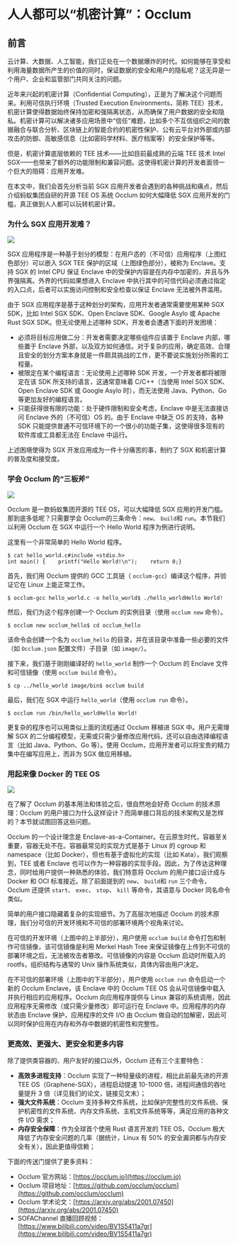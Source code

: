 # 人人都可以“机密计算”：Occlum

## 前言


云计算、大数据、人工智能，我们正处在一个数据爆炸的时代。如何能够在享受和利用海量数据所产生的价值的同时，保证数据的安全和用户的隐私呢？这无异是一个用户、企业和监管部门共同关注的问题。


近年来兴起的机密计算（Confidential Computing），正是为了解决这个问题而来。利用可信执行环境（Trusted Execution Environments，简称 TEE）技术，机密计算使得数据始终保持加密和强隔离状态，从而确保了用户数据的安全和隐私。机密计算可以解决诸多应用场景中“信任”难题，比如多个不互信组织之间的数据融合与联合分析、区块链上的智能合约的机密性保护、公有云平台对外部或内部攻击的防御、高敏感信息（比如密码学材料、医疗档案等）的安全保护等等。


但是，机密计算底层依赖的 TEE 技术——比如目前最成熟的云端 TEE 技术 Intel SGX——也带来了额外的功能限制和兼容问题。这使得机密计算的开发者面领一个巨大的阻碍：应用开发难。


在本文中，我们会首先分析当前 SGX 应用开发者会遇到的各种挑战和痛点，然后介绍蚂蚁集团自研的开源 TEE OS 系统 Occlum 如何大幅降低 SGX 应用开发的门槛，真正做到人人都可以玩转机密计算。


### 为什么 SGX 应用开发难？


![](https://cdn.nlark.com/yuque/0/2020/webp/389953/1598250112395-8cdec3be-f9f3-4ace-84ee-28a32e91d295.webp#align=left&display=inline&height=411&margin=%5Bobject%20Object%5D&originHeight=411&originWidth=1031&size=0&status=done&style=none&width=1031)


SGX 应用程序是一种基于划分的模型：在用户态的（不可信）应用程序（上图红色部分）可以嵌入 SGX TEE 保护的区域（上图绿色部分），被称为 Enclave。支持 SGX 的 Intel CPU 保证 Enclave 中的受保护内容是在内存中加密的，并且与外界强隔离。外界的代码如果想进入 Enclave 中执行其中的可信代码必须通过指定的入口点，后者可以实施访问控制和安全检查以保证 Enclave 无法被外界滥用。


由于 SGX 应用程序是基于这种划分的架构，应用开发者通常需要使用某种 SGX SDK，比如 Intel SGX SDK、Open Enclave SDK、Google Asylo 或 Apache Rust SGX SDK。但无论使用上述哪种 SDK，开发者会遭遇下面的开发困境：


- 必须将目标应用做二分：开发者需要决定哪些组件应该置于 Enclave 内部，哪些置于 Enclave 外部，以及双方如何通信。对于复杂的应用，确定高效、合理且安全的划分方案本身就是一件颇具挑战的工作，更不要说实施划分所需的工程量。
- 被限定在某个编程语言：无论使用上述哪种 SDK 开发，一个开发者都将被限定在该 SDK 所支持的语言，这通常意味着 C/C++（当使用 Intel SGX SDK、Open Enclave SDK 或 Google Asylo 时），而无法使用 Java、Python、Go 等更加友好的编程语言。
- 只能获得很有限的功能：处于硬件限制和安全考虑，Enclave 中是无法直接访问 Enclave 外的（不可信）OS 的。由于 Enclave 中缺乏 OS 的支持，各种 SDK 只能提供普通不可信环境下的一个很小的功能子集，这使得很多现有的软件库或工具都无法在 Enclave 中运行。



上述困境使得为 SGX 开发应用成为一件十分痛苦的事，制约了 SGX 和机密计算的普及度和接受度。


### 学会 Occlum 的“三板斧”


![](https://cdn.nlark.com/yuque/0/2020/webp/389953/1598250112259-5dbbf795-4d2f-475f-8de5-b5f901dba321.webp#align=left&display=inline&height=48&margin=%5Bobject%20Object%5D&originHeight=231&originWidth=667&size=0&status=done&style=none&width=140)


Occlum 是一款蚂蚁集团开源的 TEE OS，可以大幅降低 SGX 应用的开发门槛。那到底多低呢？只需要学会 Occlum的三条命令：`new`、 `build`和 `run`。本节我们以利用 Occlum 在 SGX 中运行一个 Hello World 程序为例进行说明。


这里有一个非常简单的 Hello World 程序。


```
$ cat hello_world.c#include <stdio.h>
int main() {    printf("Hello World!\n");    return 0;}
```


首先，我们用 Occlum 提供的 GCC 工具链（ `occlum-gcc`）编译这个程序，并验证它在 Linux 上能正常工作。


```
$ occlum-gcc hello_world.c -o hello_world$ ./hello_worldHello World!
```


然后，我们为这个程序创建一个 Occlum 的实例目录（使用 `occlum new` 命令）。


```
$ occlum new occlum_hello$ cd occlum_hello
```


该命令会创建一个名为 `occlum_hello` 的目录，并在该目录中准备一些必要的文件（如 `Occlum.json` 配置文件）子目录（如 `image/`）。


接下来，我们基于刚刚编译好的 `hello_world` 制作一个 Occlum 的 Enclave 文件和可信镜像（使用 `occlum build` 命令）。


```
$ cp ../hello_world image/bin$ occlum build
```


最后，我们在 SGX 中运行 `hello_world`（使用 `occlum run` 命令）。


```
$ occlum run /bin/hello_worldHello World!
```


更复杂的程序也可以用类似上面的流程通过 Occlum 移植进 SGX 中。用户无需理解 SGX 的二分编程模型，无需或只需少量修改应用代码，还可以自由选择编程语言（比如 Java、Python、Go 等）。使用 Occlum，应用开发者可以将宝贵的精力集中在编写应用上，而非为 SGX 做应用移植。


### 用起来像 Docker 的 TEE OS


![](https://cdn.nlark.com/yuque/0/2020/webp/389953/1598250112269-4b8bebaa-686a-46f5-886c-1c44a5ae51f6.webp#align=left&display=inline&height=366&margin=%5Bobject%20Object%5D&originHeight=411&originWidth=811&size=0&status=done&style=none&width=723)


在了解了 Occlum 的基本用法和体验之后，很自然地会好奇 Occlum 的技术原理：Occlum 的用户接口为什么这样设计？而简单接口背后的技术架构又是怎样的？本节就试图回答这些问题。


Occlum 的一个设计理念是 Enclave-as-a-Container。在云原生时代，容器至关重要，容器无处不在。容器最常见的实现方式是基于 Linux 的 cgroup 和 namespace（比如 Docker），但也有基于虚拟化的实现（比如 Kata）。我们观察到，TEE 或者 Enclave 也可以作为一种容器的实现手段。因此，为了传达这种理念，同时给用户提供一种熟悉的体验，我们特意将 Occlum 的用户接口设计成与 Docker 和 OCI 标准接近。除了前面提到的 `new`、 `build`和 `run` 三个命令，Occlum 还提供 `start`、 `exec`、 `stop`、 `kill` 等命令，其语意与 Docker 同名命令类似。


简单的用户接口隐藏着复杂的实现细节。为了高层次地描述 Occlum 的技术原理，我们分可信的开发环境和不可信的部署环境两个视角来讨论。


在可信的开发环境（上图中的上半部分），用户使用 `occlum build` 命令打包和制作可信镜像，该可信镜像是利用 Merkel Hash Tree 来保证镜像在上传到不可信的部署环境之后，无法被攻击者篡改。可信镜像的内容是 Occlum 启动时所载入的 rootfs，组织结构与通常的 Unix 操作系统类似，具体内容由用户决定。


在不可信的部署环境（上图中的下半部分），用户使用 `occlum run` 命令启动一个新的 Occlum Enclave，该 Enclave 中的 Occlum TEE OS 会从可信镜像中载入并执行相应的应用程序。Occlum 向应用程序提供与 Linux 兼容的系统调用，因此应用程序无需修改（或只需少量修改）即可运行在 Enclave 中。应用程序的内存状态由 Enclave 保护，应用程序的文件 I/O 由 Occlum 做自动的加解密，因此可以同时保护应用在内存和外存中数据的机密性和完整性。


### 更高效、更强大、更安全和更多内容


除了提供类容器的、用户友好的接口以外，Occlum 还有三个主要特色：


- **高效多进程支持**：Occlum 实现了一种轻量级的进程，相比此前最先进的开源 TEE OS（Graphene-SGX），进程启动提速 10-1000 倍，进程间通信的吞吐量提升 3 倍（详见我们的论文，链接见文末）；
- **强大文件系统**：Occlum 支持多种文件系统，比如保护完整性的文件系统、保护机密性的文件系统、内存文件系统、主机文件系统等等，满足应用的各种文件 I/O 需求；
- **内存安全保障**：作为全球首个使用 Rust 语言开发的 TEE OS，Occlum 极大降低了内存安全问题的几率（据统计，Linux 有 50% 的安全漏洞都与内存安全有关），因此更值得信赖；



下面的传送门提供了更多资料：


- Occlum 官方网站：[https://occlum.io](https://occlum.io)
- Occlum 项目地址：[https://github.com/occlum/occlum](https://github.com/occlum/occlum)
- Occlum 学术论文：[https://arxiv.org/abs/2001.07450](https://arxiv.org/abs/2001.07450)
- SOFAChannel 直播回顾视频：[https://www.bilibili.com/video/BV1S5411a7gr](https://www.bilibili.com/video/BV1S5411a7gr)
